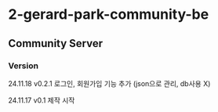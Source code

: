 # 2-gerard-park-community-be

## Community Server

### Version
24.11.18 v0.2.1 로그인, 회원가입 기능 추가 (json으로 관리, db사용 X)

24.11.17 v0.1 제작 시작  

